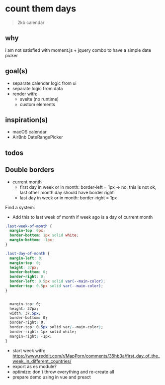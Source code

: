 # count them days

> 2kb calendar

## why

i am not satisfied with moment.js + jquery combo to have a simple date picker

## goal(s)

- separate calendar logic from ui
- separate logic from data
- render with:
  - svelte (no runtime)
  - custom elements

## inspiration(s)

- macOS calendar
- AirBnb DateRangePicker

## todos

## Double borders

- current month
  - first day in week or in month: border-left = 1px -> no, this is not ok, last other month day should have border right
  - last day in week or in month: border-right = 1px

Find a system:

-  Add this to last week of month if week ago is a day of current month

```css
.last-week-of-month {
  margin-top: 0px;
  border-bottom: 1px solid white;
  margin-bottom: -1px;
}
```

```css
.last-day-of-month {
  margin-left: 0;
  margin-top: 0;
  height: 37px;
  border-bottom: 0;
  border-right: 0;
  border-left: 0.5px solid var(--main-color);
  border-top: 0.5px solid var(--main-color);
}
```

```css

  margin-top: 0;
  height: 37px;
  width: 37.5px;
  border-bottom: 0;
  border-right: 0;
  border-top: 0.5px solid var(--main-color);
  border-right: 1px solid white;
  margin-right: -1px;
}
```


- start week with: https://www.reddit.com/r/MapPorn/comments/35hb3a/first_day_of_the_week_in_different_countries/
- export as es module?
- optimize: don't throw everything and re-create all
- prepare demo using in vue and preact

